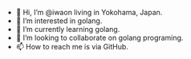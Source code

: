 - 👋 Hi, I’m @iwaon living in Yokohama, Japan.
- 👀 I’m interested in golang.
- 🌱 I’m currently learning golang.
- 💞️ I’m looking to collaborate on golang programing.
- 📫 How to reach me is via GitHub.

<!---
iwaon/iwaon is a ✨ special ✨ repository because its `README.md` (this file) appears on your GitHub profile.
You can click the Preview link to take a look at your changes.
--->
